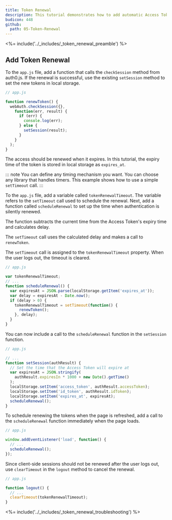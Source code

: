 ```yaml
---
title: Token Renewal
description: This tutorial demonstrates how to add automatic Access Token renewal to an application with Auth0
budicon: 448
github:
  path: 05-Token-Renewal
---
```

<%= include('../_includes/_token_renewal_preamble') %>

## Add Token Renewal

To the `app.js` file, add a function that calls the `checkSession` method from auth0.js. If the renewal is successful, use the existing `setSession` method to set the new tokens in local storage.

```js
// app.js

function renewToken() {
  webAuth.checkSession({},
    function(err, result) {
      if (err) {
        console.log(err);
      } else {
        setSession(result);
      }
    }
  );
}
```

The access should be renewed when it expires. In this tutorial, the expiry time of the token is stored in local storage as `expires_at`. 

::: note
You can define any timing mechanism you want. You can choose any library that handles timers. This example shows how to use a simple `setTimeout` call. 
:::

To the `app.js` file, add a variable called `tokenRenewalTimeout`. The variable refers to the `setTimeout` call used to schedule the renewal. Next, add a function called `scheduleRenewal` to set up the time when authentication is silently renewed.

The function subtracts the current time from the Access Token's expiry time and calculates delay. 

The `setTimeout` call uses the calculated delay and makes a call to `renewToken`. 

The `setTimeout` call is assigned to the `tokenRenewalTimeout` property. When the user logs out, the timeout is cleared. 

```js
// app.js

var tokenRenewalTimeout;
// ...
function scheduleRenewal() {
  var expiresAt = JSON.parse(localStorage.getItem('expires_at'));
  var delay = expiresAt - Date.now();
  if (delay > 0) {
    tokenRenewalTimeout = setTimeout(function() {
      renewToken();
    }, delay);
  }
}
```

You can now include a call to the `scheduleRenewal` function in the `setSession` function.

```js
// app.js

// ...
function setSession(authResult) {
  // Set the time that the Access Token will expire at
  var expiresAt = JSON.stringify(
    authResult.expiresIn * 1000 + new Date().getTime()
  );
  localStorage.setItem('access_token', authResult.accessToken);
  localStorage.setItem('id_token', authResult.idToken);
  localStorage.setItem('expires_at', expiresAt);
  scheduleRenewal();
}
```

To schedule renewing the tokens when the page is refreshed, add a call to the `scheduleRenewal` function immediately when the page loads.

```js
// app.js

window.addEventListener('load', function() {
  // ...
  scheduleRenewal();
});
```

Since client-side sessions should not be renewed after the user logs out, use `clearTimeout` in the `logout` method to cancel the renewal.

```js
// app.js

function logout() {
  // ...
  clearTimeout(tokenRenewalTimeout);
}
```

<%= include('../_includes/_token_renewal_troubleshooting') %>